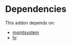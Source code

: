 # Dependencies

This addon depends on:

- [mgmtsystem](https://github.com/bringout/oca-technical)
- [hr](https://github.com/bringout/oca-ocb-hr)

